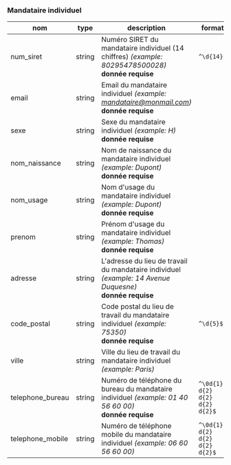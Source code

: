 ### Mandataire individuel

|nom|type|description|format|enum|
|-|-|-|-|-|
|num_siret|string|Numéro SIRET du mandataire individuel (14 chiffres) *(example: 80295478500028)*<br>**donnée requise**|`^\d{14}$`||
|email|string|Email du mandataire individuel *(example: mandataire@monmail.com)*<br>**donnée requise**|||
|sexe|string|Sexe du mandataire individuel *(example: H)*<br>**donnée requise**||H<br>F|
|nom_naissance|string|Nom de naissance du mandataire individuel *(example: Dupont)*<br>**donnée requise**|||
|nom_usage|string|Nom d'usage du mandataire individuel *(example: Dupont)*<br>**donnée requise**|||
|prenom|string|Prénom d'usage du mandataire individuel *(example: Thomas)*<br>**donnée requise**|||
|adresse|string|L'adresse du lieu de travail du mandataire individuel *(example: 14 Avenue Duquesne)*<br>**donnée requise**|||
|code_postal|string|Code postal du lieu de travail du mandataire individuel *(example: 75350)*<br>**donnée requise**|`^\d{5}$`||
|ville|string|Ville du lieu de travail du mandataire individuel *(example: Paris)*|||
|telephone_bureau|string|Numéro de téléphone du bureau du mandataire individuel *(example: 01 40 56 60 00)*<br>**donnée requise**|`^\0d{1} d{2} d{2} d{2} d{2}$`||
|telephone_mobile|string|Numéro de téléphone mobile du mandataire individuel *(example: 06 60 56 60 00)*|`^\0d{1} d{2} d{2} d{2} d{2}$`||

